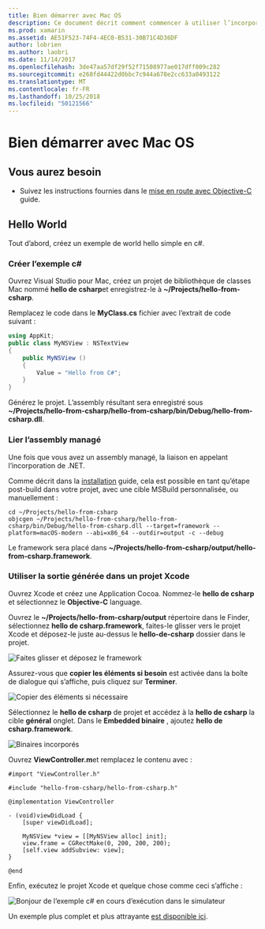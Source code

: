 ```yaml
---
title: Bien démarrer avec Mac OS
description: Ce document décrit comment commencer à utiliser l’incorporation de .NET avec macOS. Il aborde la configuration requise et présente un exemple d’application pour montrer comment lier l’assembly managé et utiliser la sortie générée dans un projet Xcode.
ms.prod: xamarin
ms.assetid: AE51F523-74F4-4EC0-B531-30B71C4D36DF
author: lobrien
ms.author: laobri
ms.date: 11/14/2017
ms.openlocfilehash: 3de47aa57df29f52f71508977ae017dff009c282
ms.sourcegitcommit: e268fd44422d0bbc7c944a678e2cc633a0493122
ms.translationtype: MT
ms.contentlocale: fr-FR
ms.lasthandoff: 10/25/2018
ms.locfileid: "50121566"
---
```

# <a name="getting-started-with-macos"></a>Bien démarrer avec Mac OS

## <a name="what-you-will-need"></a>Vous aurez besoin

* Suivez les instructions fournies dans le [mise en route avec Objective-C](~/tools/dotnet-embedding/get-started/objective-c/index.md) guide.

## <a name="hello-world"></a>Hello World

Tout d’abord, créez un exemple de world hello simple en c#.

### <a name="create-c-sample"></a>Créer l’exemple c#

Ouvrez Visual Studio pour Mac, créez un projet de bibliothèque de classes Mac nommé **hello de csharp**et enregistrez-le à **~/Projects/hello-from-csharp**.

Remplacez le code dans le **MyClass.cs** fichier avec l’extrait de code suivant :

```csharp
using AppKit;
public class MyNSView : NSTextView
{
    public MyNSView ()
    {
        Value = "Hello from C#";
    }
}
```

Générez le projet. L’assembly résultant sera enregistré sous **~/Projects/hello-from-csharp/hello-from-csharp/bin/Debug/hello-from-csharp.dll**.

### <a name="bind-the-managed-assembly"></a>Lier l’assembly managé

Une fois que vous avez un assembly managé, la liaison en appelant l’incorporation de .NET.

Comme décrit dans la [installation](~/tools/dotnet-embedding/get-started/install/install.md) guide, cela est possible en tant qu’étape post-build dans votre projet, avec une cible MSBuild personnalisée, ou manuellement :

```shell
cd ~/Projects/hello-from-csharp
objcgen ~/Projects/hello-from-csharp/hello-from-csharp/bin/Debug/hello-from-csharp.dll --target=framework --platform=macOS-modern --abi=x86_64 --outdir=output -c --debug
```

Le framework sera placé dans **~/Projects/hello-from-csharp/output/hello-from-csharp.framework**.

### <a name="use-the-generated-output-in-an-xcode-project"></a>Utiliser la sortie générée dans un projet Xcode

Ouvrez Xcode et créez une Application Cocoa. Nommez-le **hello de csharp** et sélectionnez le **Objective-C** language.

Ouvrez le **~/Projects/hello-from-csharp/output** répertoire dans le Finder, sélectionnez **hello de csharp.framework**, faites-le glisser vers le projet Xcode et déposez-le juste au-dessus le **hello-de-csharp**  dossier dans le projet.

![Faites glisser et déposez le framework](macos-images/hello-from-csharp-mac-drag-drop-framework.png)

Assurez-vous que **copier les éléments si besoin** est activée dans la boîte de dialogue qui s’affiche, puis cliquez sur **Terminer**.

![Copier des éléments si nécessaire](macos-images/hello-from-csharp-mac-copy-items-if-needed.png)

Sélectionnez le **hello de csharp** de projet et accédez à la **hello de csharp** la cible **général** onglet. Dans le **Embedded binaire** , ajoutez **hello de csharp.framework**.

![Binaires incorporés](macos-images/hello-from-csharp-mac-embedded-binaries.png)

Ouvrez **ViewController.m**et remplacez le contenu avec :

```objc
#import "ViewController.h"

#include "hello-from-csharp/hello-from-csharp.h"

@implementation ViewController

- (void)viewDidLoad {
    [super viewDidLoad];
    
    MyNSView *view = [[MyNSView alloc] init];
    view.frame = CGRectMake(0, 200, 200, 200);
    [self.view addSubview: view];
}

@end
```

Enfin, exécutez le projet Xcode et quelque chose comme ceci s’affiche :

![Bonjour de l’exemple c# en cours d’exécution dans le simulateur](macos-images/hello-from-csharp-mac.png)

Un exemple plus complet et plus attrayante [est disponible ici](https://github.com/mono/Embeddinator-4000/tree/objc/samples/mac/weather).
